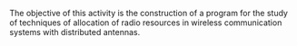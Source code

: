 The objective of this activity is the construction of a program for the study of techniques of allocation of radio resources in wireless communication systems with distributed antennas.

